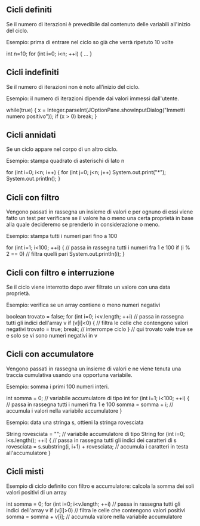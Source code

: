 ## Cicli definiti

Se il numero di iterazioni è prevedibile dal contenuto delle variabili all'inizio del ciclo.

Esempio: prima di entrare nel ciclo so già che verrà ripetuto 10 volte

int n=10;
for (int i=0; i<n; ++i) {
    ...
}


## Cicli indefiniti

Se il numero di iterazioni non è noto all'inizio del ciclo.

Esempio: il numero di iterazioni dipende dai valori immessi dall'utente.

while(true) {
    x = Integer.parseInt(JOptionPane.showInputDialog("Immetti numero positivo"));
    if (x > 0) break;
}


## Cicli annidati

Se un ciclo appare nel corpo di un altro ciclo.

Esempio: stampa quadrato di asterischi di lato n

for (int i=0; i<n; i++) {
    for (int j=0; j<n; j++) System.out.print("*");
    System.out.println();
}


## Cicli con filtro

Vengono passati in rassegna un insieme di valori e per ognuno di essi viene fatto un test per verificare se il valore ha o meno una certa proprietà in base alla quale decideremo se prenderlo in considerazione o meno.

Esempio: stampa tutti i numeri pari fino a 100

for (int i=1; i<100; ++i) { // passa in rassegna tutti i numeri fra 1 e 100
    if (i % 2 == 0) // filtra quelli pari
        System.out.println(i);
}


## Cicli con filtro e interruzione

Se il ciclo viene interrotto dopo aver filtrato un valore con una data proprietà.

Esempio: verifica se un array contiene o meno numeri negativi

boolean trovato = false;
for (int i=0; i<v.length; ++i) // passa in rassegna tutti gli indici dell'array v
    if (v[i]<0) { // filtra le celle che contengono valori negativi
        trovato = true;
        break; // interrompe ciclo
    }
// qui trovato vale true se e solo se vi sono numeri negativi in v


## Cicli con accumulatore

Vengono passati in rassegna un insieme di valori e ne viene tenuta una traccia cumulativa usando una opportuna variabile.

Esempio: somma i primi 100 numeri interi.

int somma = 0; // variabile accumulatore di tipo int
for (int i=1; i<100; ++i) { // passa in rassegna tutti i numeri fra 1 e 100
    somma = somma + i; // accumula i valori nella variabile accumulatore
}


Esempio: data una stringa s, ottieni la stringa rovesciata

String rovesciata = ""; // variabile accumulatore di tipo String
for (int i=0; i<s.length(); ++i) { // passa in rassegna tutti gli indici dei caratteri di s
    rovesciata = s.substring(i, i+1) + rovesciata; // accumula i caratteri in testa all'accumulatore
}


## Cicli misti

Esempio di ciclo definito con filtro e accumulatore: calcola la somma dei soli valori positivi di un array

int somma = 0;
for (int i=0; i<v.length; ++i) // passa in rassegna tutti gli indici dell'array v
    if (v[i]>0) // filtra le celle che contengono valori positivi
        somma = somma + v[i]; // accumula valore nella variabile accumulatore